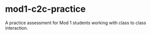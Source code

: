 # mod1-c2c-practice
A practice assessment for Mod 1 students working with class to class interaction.

